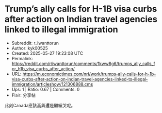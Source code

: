 # Trump’s ally calls for H-1B visa curbs after action on Indian travel agencies linked to illegal immigration

- Subreddit: r_iwanttorun
- Author: kyk00525
- Created: 2025-05-27 19:23:08 UTC
- Permalink: https://reddit.com/r/iwanttorun/comments/1kww8g6/trumps_ally_calls_for_h1b_visa_curbs_after_action/
- URL: https://m.economictimes.com/nri/work/trumps-ally-calls-for-h-1b-visa-curbs-after-action-on-indian-travel-agencies-linked-to-illegal-immigration/articleshow/121306888.cms
- Ups: 1 | Ratio: 0.67 | Comments: 0
- Flair: 分享帖


此刻Canada應該高興還是繼續哭呢。

